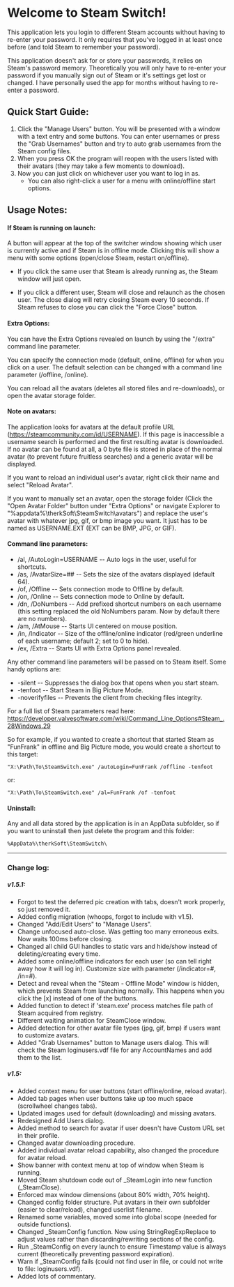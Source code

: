 # Welcome to Steam Switch!

This application lets you login to different Steam accounts without having to re-enter your password. It only requires that you've logged in at least once before (and told Steam to remember your password).

This application doesn't ask for or store your passwords, it relies on Steam's password memory. Theoretically you will only have to re-enter your password if you manually sign out of Steam or it's settings get lost or changed. I have personally used the app for months without having to re-enter a password.

## Quick Start Guide:

1. Click the "Manage Users" button. You will be presented with a window with a text entry and some buttons. You can enter usernames or press the "Grab Usernames" button and try to auto grab usernames from the Steam config files.
2. When you press OK the program will reopen with the users listed with their avatars (they may take a few moments to download).
3. Now you can just click on whichever user you want to log in as.
	- You can also right-click a user for a menu with online/offline start options.

## Usage Notes:

#### If Steam is running on launch:
A button will appear at the top of the switcher window showing which user is currently active and if Steam is in offline mode. Clicking this will show a menu with some options (open/close Steam, restart on/offline).

- If you click the same user that Steam is already running as, the Steam window will just open.

- If you click a different user, Steam will close and relaunch as the chosen user. The close dialog will retry closing Steam every 10 seconds. If Steam refuses to close you can click the "Force Close" button.

#### Extra Options:
You can have the Extra Options revealed on launch by using the "/extra" command line parameter.

You can specify the connection mode (default, online, offline) for when you click on a user. The default selection can be changed with a command line parameter (/offline, /online).

You can reload all the avatars (deletes all stored files and re-downloads), or open the avatar storage folder.

#### Note on avatars:
The application looks for avatars at the default profile URL (https://steamcommunity.com/id/USERNAME). If this page is inaccessible a username search is performed and the first resulting avatar is downloaded. If no avatar can be found at all, a 0 byte file is stored in place of the normal avatar (to prevent future fruitless searches) and a generic avatar will be displayed.

If you want to reload an individual user's avatar, right click their name and select "Reload Avatar".

If you want to manually set an avatar, open the storage folder (Click the "Open Avatar Folder" button under "Extra Options" or navigate Explorer to "%appdata%\therkSoft\SteamSwitch\avatars") and replace the user's avatar with whatever jpg, gif, or bmp image you want. It just has to be named as USERNAME.EXT (EXT can be BMP, JPG, or GIF).

#### Command line parameters:
- /al, /AutoLogin=USERNAME -- Auto logs in the user, useful for shortcuts.
- /as, /AvatarSize=## -- Sets the size of the avatars displayed (default 64).
- /of, /Offline -- Sets connection mode to Offline by default.
- /on, /Online -- Sets connection mode to Online by default.
- /dn, /DoNumbers -- Add prefixed shortcut numbers on each username (this setting replaced the old NoNumbers param. Now by default there are no numbers).
- /am, /AtMouse -- Starts UI centered on mouse position.
- /in, /Indicator -- Size of the offline/online indicator (red/green underline of each username; default 2; set to 0 to hide).
- /ex, /Extra -- Starts UI with Extra Options panel revealed.

Any other command line parameters will be passed on to Steam itself. Some handy options are:
* -silent -- Suppresses the dialog box that opens when you start steam.
* -tenfoot -- Start Steam in Big Picture Mode.
* -noverifyfiles -- Prevents the client from checking files integrity.

For a full list of Steam parameters read here: https://developer.valvesoftware.com/wiki/Command_Line_Options#Steam_.28Windows.29

So for example, if you wanted to create a shortcut that started Steam as "FunFrank" in offline and Big Picture mode, you would create a shortcut to this target:
```
"X:\Path\To\SteamSwitch.exe" /autoLogin=FunFrank /offline -tenfoot
```
or:
```
"X:\Path\To\SteamSwitch.exe" /al=FunFrank /of -tenfoot
```

#### Uninstall:
Any and all data stored by the application is in an AppData subfolder, so if you want to uninstall then just delete the program and this folder:
```
%AppData%\therkSoft\SteamSwitch\
```

------------------------------------------------------------

### Change log:

##### v1.5.1:

- Forgot to test the deferred pic creation with tabs, doesn't work properly, so just removed it.
- Added config migration (whoops, forgot to include with v1.5).
- Changed "Add/Edit Users" to "Manage Users".
- Change unfocused auto-close. Was getting too many erroneous exits. Now waits 100ms before closing.
- Changed all child GUI handles to static vars and hide/show instead of deleting/creating every time.
- Added some online/offline indicators for each user (so can tell right away how it will log in). Customize size with parameter (/indicator=#, /in=#).
- Detect and reveal when the "Steam - Offline Mode" window is hidden, which prevents Steam from launching normally. This happens when you click the [x] instead of one of the buttons.
- Added function to detect if 'steam.exe' process matches file path of Steam acquired from registry.
- Different waiting animation for SteamClose window.
- Added detection for other avatar file types (jpg, gif, bmp) if users want to customize avatars.
- Added "Grab Usernames" button to Manage users dialog. This will check the Steam loginusers.vdf file for any AccountNames and add them to the list.

##### v1.5:

- Added context menu for user buttons (start offline/online, reload avatar).
- Added tab pages when user buttons take up too much space (scrollwheel changes tabs).
- Updated images used for default (downloading) and missing avatars.
- Redesigned Add Users dialog.
- Added method to search for avatar if user doesn't have Custom URL set in their profile.
- Changed avatar downloading procedure.
- Added individual avatar reload capability, also changed the procedure for avatar reload.
- Show banner with context menu at top of window when Steam is running.
- Moved Steam shutdown code out of _SteamLogin into new function (_SteamClose).
- Enforced max window dimensions (about 80% width, 70% height).
- Changed config folder structure. Put avatars in their own subfolder (easier to clear/reload), changed userlist filename.
- Renamed some variables, moved some into global scope (needed for outside functions).
- Changed _SteamConfig function. Now using StringRegExpReplace to adjust values rather than discarding/rewriting sections of the config.
- Run _SteamConfig on every launch to ensure Timestamp value is always current (theoretically preventing password expiration).
- Warn if _SteamConfig fails (could not find user in file, or could not write to file: loginusers.vdf).
- Added lots of commentary.
